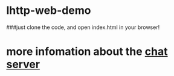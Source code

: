 # lhttp-web-demo
###just clone the code, and open index.html in your browser!
# more infomation about the [chat server](https://github.com/fanux/lhttp)

